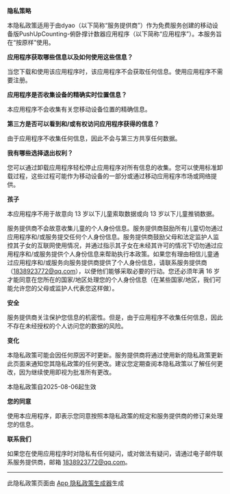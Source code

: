 **隐私策略**

本隐私政策适用于由dyao（以下简称“服务提供商”）作为免费服务创建的移动设备版PushUpCounting-俯卧撑计数器应用程序（以下简称“应用程序”）。本服务旨在“按原样”使用。

**应用程序获取哪些信息以及如何使用这些信息？**

当您下载和使用该应用程序时，该应用程序不会获取任何信息。使用应用程序不需要注册。

**应用程序是否收集设备的精确实时位置信息？**

本应用程序不会收集有关您移动设备位置的精确信息。

**第三方是否可以看到和/或有权访问应用程序获得的信息？**

由于应用程序不收集任何信息，因此不会与第三方共享任何数据。

**我有哪些选择退出权利？**

您可以通过卸载应用程序轻松停止应用程序对所有信息的收集。您可以使用标准卸载过程，这些过程可能作为移动设备的一部分或通过移动应用程序市场或网络提供。

**孩子**

本应用程序不用于故意向 13 岁以下儿童索取数据或向 13 岁以下儿童推销数据。

服务提供商不会故意收集儿童的个人身份信息。服务提供商鼓励所有儿童切勿通过应用程序和/或服务提交任何个人身份信息。服务提供商鼓励父母和法定监护人监控其子女的互联网使用情况，并通过指示其子女在未经其许可的情况下切勿通过应用程序和/或服务提供个人身份信息来帮助执行本政策。如果您有理由相信儿童通过应用程序和/或服务向服务提供商提供了个人身份信息，请联系服务提供商 （1838923772@qq.com），以便他们能够采取必要的行动。您还必须年满 16 岁才能同意在您所在的国家/地区处理您的个人身份信息（在某些国家/地区，我们可能允许您的父母或监护人代表您这样做）。

**安全**

服务提供商关注保护您信息的机密性。但是，由于应用程序不收集任何信息，因此不存在未经授权的个人访问您的数据的风险。

**变化**

本隐私政策可能会因任何原因不时更新。服务提供商将通过使用新的隐私政策更新此页面来通知您其隐私政策的任何更改。建议您定期查阅本隐私政策以了解任何更改，因为继续使用即视为批准所有更改。

本隐私政策自2025-08-06起生效

**您的同意**

使用本应用程序，即表示您同意按照本隐私政策的规定和服务提供商的修订来处理您的信息。

**联系我们**

如果您在使用应用程序时对隐私有任何疑问，或对做法有疑问，请通过电子邮件联系服务提供商，邮箱 1838923772@qq.com。

* * *

此隐私政策页面由 [App 隐私政策生成器](https://app-privacy-policy-generator.nisrulz.com/)生成